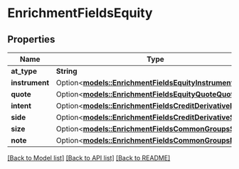 # EnrichmentFieldsEquity

## Properties

Name | Type | Description | Notes
------------ | ------------- | ------------- | -------------
**at_type** | **String** |  | 
**instrument** | Option<[**models::EnrichmentFieldsEquityInstrument**](enrichment_fields_equity_instrument.md)> |  | [optional]
**quote** | Option<[**models::EnrichmentFieldsEquityQuoteQuote**](enrichment_fields_equity_quote_quote.md)> |  | [optional]
**intent** | Option<[**models::EnrichmentFieldsCreditDerivativeIntent**](enrichment_fields_credit_derivative_intent.md)> |  | [optional]
**side** | Option<[**models::EnrichmentFieldsCreditDerivativeSide**](enrichment_fields_credit_derivative_side.md)> |  | [optional]
**size** | Option<[**models::EnrichmentFieldsCommonGroupsSize**](enrichment_fields_common_groups_size.md)> |  | [optional]
**note** | Option<[**models::EnrichmentFieldsCommonGroupsNote**](enrichment_fields_common_groups_note.md)> |  | [optional]

[[Back to Model list]](../README.md#documentation-for-models) [[Back to API list]](../README.md#documentation-for-api-endpoints) [[Back to README]](../README.md)


